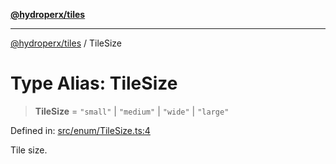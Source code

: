 [**@hydroperx/tiles**](../README.md)

***

[@hydroperx/tiles](../globals.md) / TileSize

# Type Alias: TileSize

> **TileSize** = `"small"` \| `"medium"` \| `"wide"` \| `"large"`

Defined in: [src/enum/TileSize.ts:4](https://github.com/hydroperx/tiles.js/blob/30be6d2c8ef62743bc7ae5f73140af2fd89e74b6/src/enum/TileSize.ts#L4)

Tile size.
